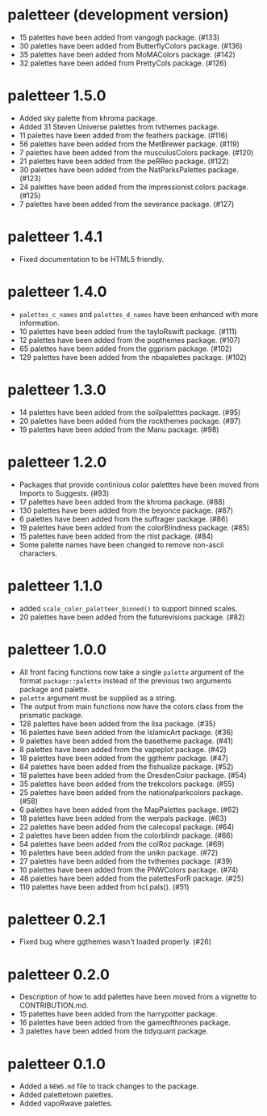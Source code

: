 # paletteer (development version)

* 15 palettes have been added from vangogh package. (#133)
* 30 palettes have been added from ButterflyColors package. (#136)
* 35 palettes have been added from MoMAColors package. (#142)
* 32 palettes have been added from PrettyCols package. (#126)

# paletteer 1.5.0

* Added sky palette from khroma package.
* Added 31 Steven Universe palettes from tvthemes package.
* 11 palettes have been added from the feathers package. (#116)
* 56 palettes have been added from the MetBrewer package. (#119)
* 7 palettes have been added from the musculusColors package. (#120)
* 21 palettes have been added from the peRReo package. (#122)
* 30 palettes have been added from the NatParksPalettes package. (#123)
* 24 palettes have been added from the impressionist.colors package. (#125)
* 7 palettes have been added from the severance package. (#127)

# paletteer 1.4.1

* Fixed documentation to be HTML5 friendly.

# paletteer 1.4.0

* `palettes_c_names` and `palettes_d_names` have been enhanced with more information.
* 10 palettes have been added from the tayloRswift package. (#111)
* 12 palettes have been added from the popthemes package. (#107)
* 65 palettes have been added from the ggprism package. (#102)
* 129 palettes have been added from the nbapalettes package. (#102)

# paletteer 1.3.0

* 14 palettes have been added from the soilpaletttes package. (#95)
* 20 palettes have been added from the rockthemes package. (#97)
* 19 palettes have been added from the Manu package. (#98)

# paletteer 1.2.0

* Packages that provide continious color paletttes have been moved from Imports to Suggests. (#93)
* 17 palettes have been added from the khroma package. (#88)
* 130 palettes have been added from the beyonce package. (#87)
* 6 palettes have been added from the suffrager package. (#86)
* 19 palettes have been added from the colorBlindness package. (#85)
* 15 palettes have been added from the rtist package. (#84)
* Some palette names have been changed to remove non-ascii characters.

# paletteer 1.1.0

* added `scale_color_paletteer_binned()` to support binned scales.
* 20 palettes have been added from the futurevisions package. (#82)

# paletteer 1.0.0

* All front facing functions now take a single `palette` argument of the format `package::palette` instead of the  previous two arguments package and palette.
* `palette` argument must be supplied as a string.
* The output from main functions now have the colors class from the prismatic package.
* 128 palettes have been added from the lisa package. (#35)
* 16 palettes have been added from the IslamicArt package. (#36)
* 9 palettes have been added from the basetheme package. (#41)
* 8 palettes have been added from the vapeplot package. (#42)
* 18 palettes have been added from the ggthemr package. (#47)
* 84 palettes have been added from the fishualize package. (#52)
* 18 palettes have been added from the DresdenColor package. (#54)
* 35 palettes have been added from the trekcolors package. (#55)
* 25 palettes have been added from the nationalparkcolors package. (#58)
* 6 palettes have been added from the MapPalettes package. (#62)
* 18 palettes have been added from the werpals package. (#63)
* 22 palettes have been added from the calecopal package. (#64)
* 2 palettes have been adden from the colorblindr package. (#66)
* 54 palettes have been added from the colRoz package. (#69)
* 16 palettes have been added from the unikn package. (#72)
* 27 palettes have been added from the tvthemes package. (#39)
* 10 palettes have been added from the PNWColors package. (#74)
* 48 palettes have been added from the palettesForR package. (#25)
* 110 palettes have been added from hcl.pals(). (#51)

# paletteer 0.2.1

* Fixed bug where ggthemes wasn't loaded properly. (#26)

# paletteer 0.2.0

* Description of how to add palettes have been moved from a vignette to CONTRIBUTION.md.
* 15 palettes have been added from the harrypotter package.
* 16 palettes have been added from the gameofthrones package.
* 3 palettes have been added from the tidyquant package.

# paletteer 0.1.0

* Added a `NEWS.md` file to track changes to the package.
* Added palettetown palettes.
* Added vapoRwave palettes.

